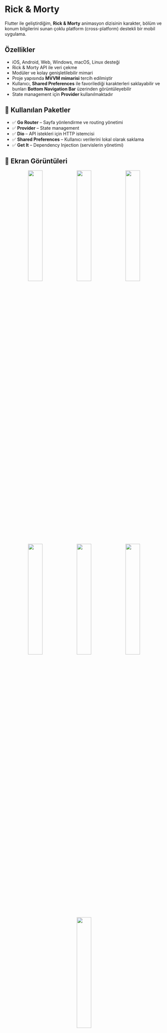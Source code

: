 # Rick & Morty

Flutter ile geliştirdiğim, **Rick & Morty** animasyon dizisinin karakter, bölüm ve konum bilgilerini sunan çoklu platform (cross-platform) destekli bir mobil uygulama.

## Özellikler
- iOS, Android, Web, Windows, macOS, Linux desteği  
- Rick & Morty API ile veri çekme  
- Modüler ve kolay genişletilebilir mimari  
- Proje yapısında **MVVM mimarisi** tercih edilmiştir  
- Kullanıcı, **Shared Preferences** ile favorilediği karakterleri saklayabilir ve bunları **Bottom Navigation Bar** üzerinden görüntüleyebilir  
- State management için **Provider** kullanılmaktadır  

## 🚀 Kullanılan Paketler
- ✅ **Go Router** – Sayfa yönlendirme ve routing yönetimi  
- ✅ **Provider** – State management  
- ✅ **Dio** – API istekleri için HTTP istemcisi  
- ✅ **Shared Preferences** – Kullanıcı verilerini lokal olarak saklama  
- ✅ **Get It** – Dependency Injection (servislerin yönetimi)  

## 📸 Ekran Görüntüleri

<p align="center">
  <img src="https://github.com/user-attachments/assets/476b3099-8c85-4de8-a179-8836b3511e96" width="30%" />
  <img src="https://github.com/user-attachments/assets/c2b80910-b7ac-4c19-b8e9-8d95c4cc1026" width="30%" />
  <img src="https://github.com/user-attachments/assets/3b908d91-5aa4-4ec3-b261-e9e62759ed4f" width="30%" />
</p>

<p align="center">
  <img src="https://github.com/user-attachments/assets/c1a2b76d-3f9c-4449-814d-a8dc89729e1b" width="30%" />
  <img src="https://github.com/user-attachments/assets/834929f6-0eab-44ab-aa1d-47057e9af4d0" width="30%" />
  <img src="https://github.com/user-attachments/assets/7735a94b-4680-4297-9995-52a6e0eef4d7" width="30%" />
</p>

<p align="center">
  <img src="https://github.com/user-attachments/assets/8b1d0c74-bcb6-4f36-a448-a9066e9c8cd2" width="30%" />
</p>


A few resources to get you started if this is your first Flutter project:


- [Lab: Write your first Flutter app](https://docs.flutter.dev/get-started/codelab)
- [Cookbook: Useful Flutter samples](https://docs.flutter.dev/cookbook)

For help getting started with Flutter development, view the
[online documentation](https://docs.flutter.dev/), which offers tutorials,


samples, guidance on mobile development, and a full API reference.

# RickAndMorty
 **Rick & Morty** evreninden karakter, bölüm ve konum bilgilerini sunan çoklu platform destekli bir uygulama.


